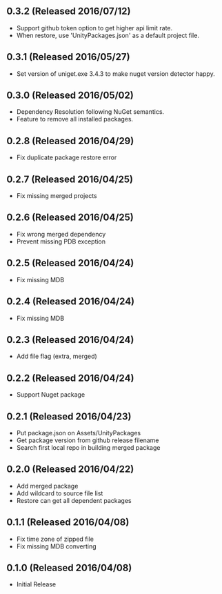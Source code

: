## 0.3.2 (Released 2016/07/12)

* Support github token option to get higher api limit rate.
* When restore, use 'UnityPackages.json' as a default project file.

## 0.3.1 (Released 2016/05/27)

* Set version of uniget.exe 3.4.3 to make nuget version detector happy.
 
## 0.3.0 (Released 2016/05/02)

* Dependency Resolution following NuGet semantics. 
* Feature to remove all installed packages.

## 0.2.8 (Released 2016/04/29)

* Fix duplicate package restore error

## 0.2.7 (Released 2016/04/25)

* Fix missing merged projects

## 0.2.6 (Released 2016/04/25)

* Fix wrong merged dependency
* Prevent missing PDB exception

## 0.2.5 (Released 2016/04/24)

* Fix missing MDB

## 0.2.4 (Released 2016/04/24)

* Fix missing MDB

## 0.2.3 (Released 2016/04/24)

* Add file flag (extra, merged)

## 0.2.2 (Released 2016/04/24)

* Support Nuget package

## 0.2.1 (Released 2016/04/23)

* Put package.json on Assets/UnityPackages
* Get package version from github release filename
* Search first local repo in building merged package

## 0.2.0 (Released 2016/04/22)

* Add merged package
* Add wildcard to source file list
* Restore can get all dependent packages

## 0.1.1 (Released 2016/04/08)

* Fix time zone of zipped file
* Fix missing MDB converting

## 0.1.0 (Released 2016/04/08)

* Initial Release

